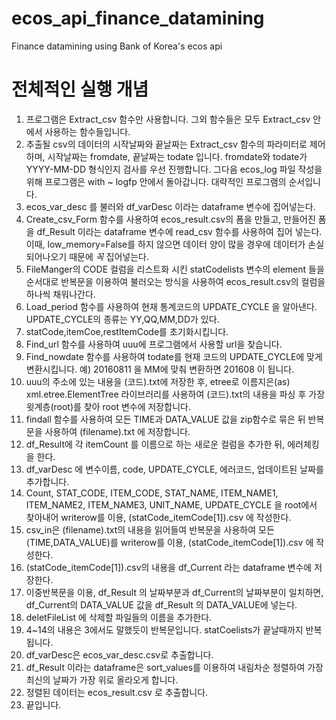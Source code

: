 # ecos_api_finance_datamining

Finance datamining using Bank of Korea's ecos api


# 전체적인 실행 개념
1. 프로그램은 Extract_csv 함수만 사용합니다.
    그외 함수들은 모두 Extract_csv 안에서 사용하는 함수들입니다.
2. 추출될 csv의 데이터의 시작날짜와 끝날짜는 Extract_csv 함수의 파라미터로 제어하며,  시작날짜는 fromdate, 끝날짜는 todate 입니다.
fromdate와 todate가 YYYY-MM-DD 형식인지 검사를 우선 진행합니다.
그다음 ecos_log 파일 작성을 위해 프로그램은 with ~ logfp 안에서 돌아갑니다.
대략적인 프로그램의 순서입니다.
1. ecos_var_desc 를 불러와 df_varDesc 이라는 dataframe 변수에 집어넣는다.
2. Create_csv_Form 함수를 사용하여 ecos_result.csv의 폼을 만들고, 만들어진 폼을 df_Result 이라는 dataframe 변수에 read_csv 함수를 사용하여 집어 넣는다.  이때, low_memory=False를 하지 않으면 데이터 양이 많을 경우에 데이터가 손실되어나오기 때문에 *꼭* 집어넣는다.
3. FileManger의 CODE 컬럼을 리스트화 시킨 statCodelists 변수의 element 들을 순서대로 반복문을 이용하여 불러오는 방식을 사용하여 ecos_result.csv의 컬럼을 하나씩 채워나간다.
4. Load_period 함수를 사용하여 현재 통계코드의 UPDATE_CYCLE 을 알아낸다.
UPDATE_CYCLE의 종류는 YY,QQ,MM,DD가 있다.
5. statCode,itemCoe,restItemCode를 초기화시킵니다.
6. Find_url 함수를 사용하여 uuu에 프로그램에서 사용할 url을 찾습니다.
7. Find_nowdate 함수를 사용하여 todate를 현재 코드의 UPDATE_CYCLE에 맞게 변환시킵니다. 예) 20160811 을 MM에 맞춰 변환하면 201608 이 됩니다.
8. uuu의 주소에 있는 내용을 (코드).txt에 저장한 후, 
etree로 이름지은(as) xml.etree.ElementTree 라이브러리를 사용하여 
(코드).txt의 내용을 파싱 후 가장 윗계층(root)를 찾아 root 변수에 저장합니다.
9. findall 함수를 사용하여 모든 TIME과 DATA_VALUE 값을 zip함수로 묶은 뒤 반복문을 사용하여 (filename).txt 에 저장합니다.
10. df_Result에 각 itemCount 를 이름으로 하는 새로운 컬럼을 추가한 뒤, 에러체킹을 한다.
11. df_varDesc 에 변수이름, code, UPDATE_CYCLE, 에러코드, 업데이트된 날짜를 추가합니다.
12. Count, STAT_CODE, ITEM_CODE, STAT_NAME, ITEM_NAME1, ITEM_NAME2, ITEM_NAME3, UNIT_NAME, UPDATE_CYCLE 을 root에서 찾아내어 writerow를 이용, (statCode_itemCode[1]).csv 에 작성한다.
13. csv_in은 (filename).txt의 내용을 읽어들여 반복문을 사용하여 모든 (TIME,DATA_VALUE)를 writerow를 이용, (statCode_itemCode[1]).csv 에 작성한다.
14.  (statCode_itemCode[1]).csv의 내용을 df_Current 라는 dataframe 변수에 저장한다.
15. 이중반복문을 이용, df_Result 의 날짜부분과 df_Current의 날짜부분이 일치하면, df_Current의 DATA_VALUE 값을 df_Result 의 DATA_VALUE에 넣는다.
16. deletFileList 에 삭제할 파일들의 이름을 추가한다.
17. 4~14의 내용은 3에서도 말했듯이 반복문입니다. statCoelists가 끝날때까지 반복됩니다.
18. df_varDesc은 ecos_var_desc.csv로 추출합니다.
19. df_Result 이라는 dataframe은 sort_values를 이용하여 내림차순 정렬하여 가장 최신의 날짜가 가장 위로 올라오게 합니다.
20. 정렬된 데이터는 ecos_result.csv 로 추출합니다.
21. 끝입니다.
